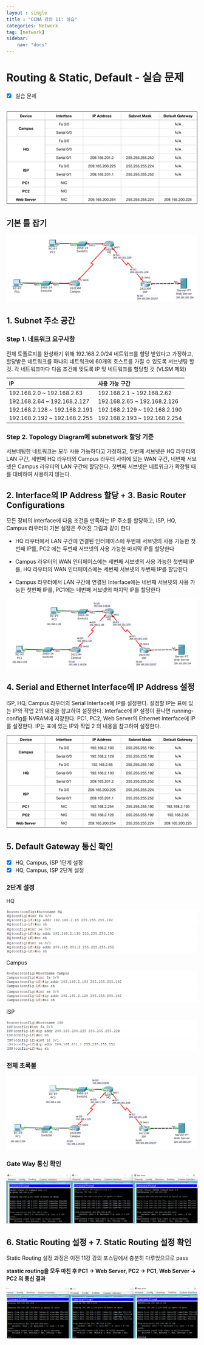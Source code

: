 ```yaml
---
layout : single
title : "CCNA 강의 11: 실습"
categories: Network
tag: [network]
sidebar:
    nav: "docs"
---
```


# Routing & Static, Default - 실습 문제
-  [x] 실습 문제

<br>

<img src = "/images/network/packet_1/1.jpg">

## 기본 틀 잡기

<img src = "/images/network/packet_1/1.png">

## 1. Subnet 주소 공간

### Step 1. 네트워크 요구사항

전체 토폴로지를 완성하기 위해 192.168.2.0/24 네트워크를 할당 받았다고 가정하고, 할당받은 네트워크를 하나의 네트워크에 60개의 호스트를 가질 수 있도록 서브넷팅 할 것. 각 네트워크마다 다음 조건에 맞도록 IP 및 네트워크를 할당할 것 (VLSM 제외)

|IP|사용 가능 구간|
|:---|:---|
|192.168.2.0 ~ 192.168.2.63|192.168.2.1 ~ 192.168.2.62|
|192.168.2.64 ~ 192.168.2.127|192.168.2.65 ~ 192.168.2.126|
|192.168.2.128 ~ 192.168.2.191|192.168.2.129 ~ 192.168.2.190|
|192.168.2.192 ~ 192.168.2.255|192.168.2.193 ~ 192.168.2.254|

### Step 2. Topology Diagram에 subnetwork 할당 기준

서브네팅한 네트워크는 모두 사용 가능하다고 가정하고, 두번째 서브넷은 HQ 라우터의 LAN 구간, 세번째 HQ 라우터와 Campus 라우터 사이에 있는 WAN 구간, 네번째 서브넷은 Campus 라우터의 LAN 구간에 할당한다. 첫번째 서브넷은 네트워크가 확장될 때를 대비하여 사용하지 않는다.

## 2. Interface의 IP Address 할당 + 3. Basic Router Configurations

모든 장비의 interface에 다음 조건을 만족하는 IP 주소를 할당하고, ISP, HQ, Campus 라우터의 기본 설정은 주어진 그림과 같이 한다

- HQ 라우터에서 LAN 구간에 연결된 인터페이스에 두번째 서브넷의 사용 가능한 첫번째 IP를, PC2 에는 두번째 서브넷의 사용 가능한 마지막 IP를 할당한다 

- Campus 라우터의 WAN 인터페이스에는 세번째 서브넷의 사용 가능한 첫번째 IP를, HQ 라우터의 WAN 인터페이스에는 세번째 서브넷의 두번째 IP를 할당한다

- Campus 라우터에서 LAN 구간에 연결된 Interface에는 네번째 서브넷의 사용 가능한 첫번째 IP를, PC1에는 네번째 서브넷의 마지막 IP를 할당한다

<img src = "/images/network/packet_1/2.png">

## 4. Serial and Ethernet Interface에 IP Address 설정

ISP, HQ, Campus 라우터의 Serial Interface에 IP를 설정한다. 설정할 IP는 표에 있는 IP와 작업 2의 내용을 참고하여 설정한다. Interface에 IP 설정이 끝나면 running-config를 NVRAM에 저장한다. PC1, PC2, Web Server의 Ethernet Interface에 IP를 설정한다. IP는 표에 있는 IP와 작업 2 의 내용을 참고하여 설정한다.

<img src = "/images/network/packet_1/2.jpg">

## 5. Default Gateway 통신 확인

-  [x] HQ, Campus, ISP 1단계 설정
-  [x] HQ, Campus, ISP 2단계 설정

### 2단계 설정

HQ

<img src = "/images/network/packet_1/3.png">

<img src = "/images/network/packet_1/8.png">

<img src = "/images/network/packet_1/8-1.png">

Campus

<img src = "/images/network/packet_1/4.png">

<img src = "/images/network/packet_1/9.png">

ISP

<img src = "/images/network/packet_1/5.png">

<img src = "/images/network/packet_1/10.png">

### 전체 초록불

<img src = "/images/network/packet_1/6.png">

### Gate Way 통신 확인

<img src = "/images/network/packet_1/7.png">

## 6. Static Routing 설정 + 7. Static Routing 설정 확인

Static Routing 설정 과정은 이전 11강 강의 포스팅에서 충분히 다루었으므로 pass <br>

**stastic routing을 모두 마친 후 PC1 -> Web Server, PC2 -> PC1, Web Server -> PC2 의 통신 결과**

<img src = "/images/network/packet_1/12.png">
